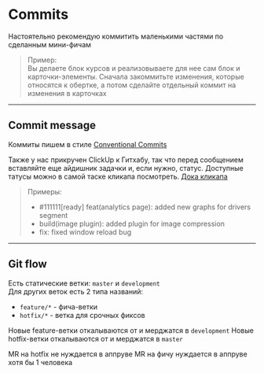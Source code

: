 # Commits

Настоятельно рекомендую коммитить маленькими частями по сделанным мини-фичам
> Пример:\
> Вы делаете блок курсов и реализовываете для нее сам блок и карточки-элементы. Сначала закоммитьте изменения, которые относятся к обертке, а потом сделайте отдельный коммит на изменения в карточках

---
## Commit message

Коммиты пишем в стиле [Conventional Commits](https://www.conventionalcommits.org/en/v1.0.0/#summary)

Также у нас прикручен ClickUp к Гитхабу, так что перед сообщением вставляйте еще айдишник задачки и, если нужно, статус. Доступные татусы можно в самой таске кликапа посмотреть.
[Дока кликапа](https://help.clickup.com/hc/en-us/articles/6305771568791-GitHub)

> Примеры:
> * #111111[ready] feat(analytics page): added new graphs for drivers segment
> * build(image plugin): added plugin for image compression
> * fix: fixed window reload bug

---
## Git flow

Есть статические ветки: `master` и `development`\
Для других веток есть 2 типа названий:
 * `feature/*` - фича-ветки
 * `hotfix/*` - ветка для срочных фиксов

Новые feature-ветки откалываются от и мерджатся в `development`
Новые hotfix-ветки откалываются от и мерджатся в `master`

MR на hotfix не нуждается в аппруве
MR на фичу нуждается в аппруве хотя бы 1 человека



